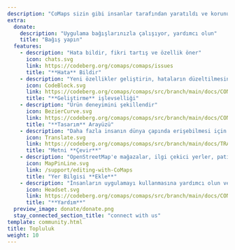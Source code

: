 ```yaml
---
description: "CoMaps sizin gibi insanlar tarafından yaratıldı ve korunuyor"
extra:
  donate:
    description: "Uygulama bağışlarınızla çalışıyor, yardımcı olun"
    title: "Bağış yapın"
  features:
    - description: "Hata bildir, fikri tartış ve özellik öner"
      icon: chats.svg
      link: https://codeberg.org/comaps/comaps/issues
      title: "**Hata** Bildir"
    - description: "Yeni özellikler geliştirin, hataların düzeltilmesine yardımcı olun ve kodu inceleyin"
      icon: CodeBlock.svg
      link: https://codeberg.org/comaps/comaps/src/branch/main/docs/CONTRIBUTING.md
      title: "**Geliştirme** işlevselliği"
    - description: "Ürün deneyimini şekillendir"
      icon: BezierCurve.svg
      link: https://codeberg.org/comaps/comaps/src/branch/main/docs/CONTRIBUTING.md
      title: "**Tasarım** Arayüzü"
    - description: "Daha fazla insanın dünya çapında erişebilmesi için çeviriler ekleyin"
      icon: Translate.svg
      link: https://codeberg.org/comaps/comaps/src/branch/main/docs/TRANSLATIONS.md
      title: "Metni **Çevir**"
    - description: "OpenStreetMap'e mağazalar, ilgi çekici yerler, patikalar ve toplu taşıma hakkında bilgi ekleyin"
      icon: MapPinLine.svg
      link: /support/editing-with-CoMaps
      title: "Yer Bilgisi **Ekle**"
    - description: "İnsanların uygulamayı kullanmasına yardımcı olun ve soruları yanıtlayın"
      icon: Headset.svg
      link: https://codeberg.org/comaps/comaps/src/branch/main/docs/CONTRIBUTING.md
      title: "**Yardım**"
  preview_image: donate/donate.png
  stay_connected_section_title: "connect with us"
template: community.html
title: Topluluk
weight: 10
---
```

